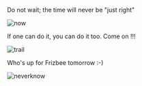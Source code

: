 
Do not wait; the time will never be "just right"

![now](https://user-images.githubusercontent.com/40513098/41807097-377a834e-76c1-11e8-9261-13dc4872d7ea.jpg)

If one can do it, you can do it too. Come on !!!

![trail](https://user-images.githubusercontent.com/40513098/41807185-b6ae5c98-76c2-11e8-8ecc-e20463356fd8.png)

Who's up for Frizbee tomorrow :-)

![neverknow](https://user-images.githubusercontent.com/40513098/41807243-a0fa9154-76c3-11e8-8481-bf47f4c00321.jpg)

